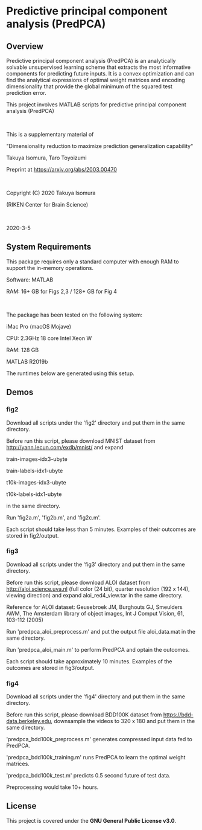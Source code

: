 # Predictive principal component analysis (PredPCA)

## Overview
Predictive principal component analysis (PredPCA) is an analytically solvable unsupervised learning scheme that extracts the most informative components for predicting future inputs. It is a convex optimization and can find the analytical expressions of optimal weight matrices and encoding dimensionality that provide the global minimum of the squared test prediction error.

This project involves MATLAB scripts for predictive principal component analysis (PredPCA)

<br>

This is a supplementary material of

"Dimensionality reduction to maximize prediction generalization capability"

Takuya Isomura, Taro Toyoizumi

Preprint at https://arxiv.org/abs/2003.00470

<br>

Copyright (C) 2020 Takuya Isomura

(RIKEN Center for Brain Science)

<br>

2020-3-5


## System Requirements
This package requires only a standard computer with enough RAM to support the in-memory operations.

Software: MATLAB

RAM: 16+ GB for Figs 2,3 / 128+ GB for Fig 4

<br>

The package has been tested on the following system:

iMac Pro (macOS Mojave)

CPU: 2.3GHz 18 core Intel Xeon W

RAM: 128 GB

MATLAB R2019b

The runtimes below are generated using this setup.


## Demos
### fig2
Download all scripts under the 'fig2' directory and put them in the same directory.

Before run this script, please download MNIST dataset from http://yann.lecun.com/exdb/mnist/ and expand

train-images-idx3-ubyte

train-labels-idx1-ubyte

t10k-images-idx3-ubyte

t10k-labels-idx1-ubyte

in the same directory.

Run 'fig2a.m', 'fig2b.m', and 'fig2c.m'.

Each script should take less than 5 minutes. Examples of their outcomes are stored in fig2/output.

### fig3
Download all scripts under the 'fig3' directory and put them in the same directory.

Before run this script, please download ALOI dataset from http://aloi.science.uva.nl (full color (24 bit), quarter resolution (192 x 144), viewing direction) and expand aloi_red4_view.tar in the same directory.

Reference for ALOI dataset: Geusebroek JM, Burghouts GJ, Smeulders AWM, The Amsterdam library of object images, Int J Comput Vision, 61, 103-112 (2005)

Run 'predpca_aloi_preprocess.m' and put the output file aloi_data.mat in the same directory.

Run 'predpca_aloi_main.m' to perform PredPCA and optain the outcomes.

Each script should take approximately 10 minutes. Examples of the outcomes are stored in fig3/output.

### fig4
Download all scripts under the 'fig4' directory and put them in the same directory.

Before run this script, please download BDD100K dataset from https://bdd-data.berkeley.edu, downsample the videos to 320 x 180 and put them in the same directory.

'predpca_bdd100k_preprocess.m' generates compressed input data fed to PredPCA.

'predpca_bdd100k_training.m' runs PredPCA to learn the optimal weight matrices.

'predpca_bdd100k_test.m' predicts 0.5 second future of test data.

Preprocessing would take 10+ hours.


## License
This project is covered under the **GNU General Public License v3.0**.
